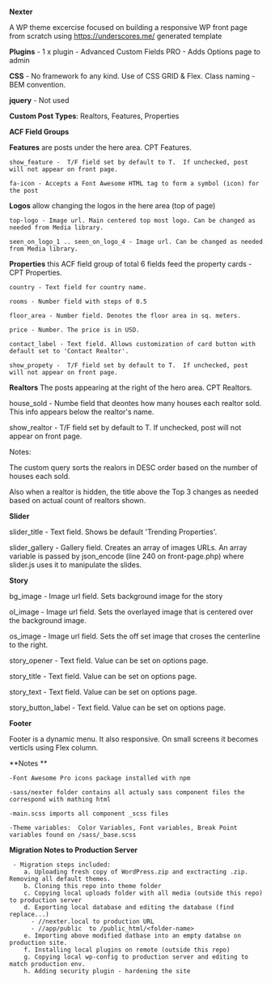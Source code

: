**Nexter**

  A WP theme excercise focused on building a responsive WP front page from scratch using https://underscores.me/ generated template
  
  **Plugins** - 1 x plugin - Advanced Custom Fields PRO - Adds Options page to admin 
  
  **CSS** - No framework fo any kind. Use of CSS GRID & Flex. Class naming - BEM convention.
  
  **jquery** - Not used
  
  **Custom Post Types**:  Realtors, Features, Properties
  
  **ACF Field Groups**
          
  **Features** are posts under the here area. CPT Features.
  
    show_feature -  T/F field set by default to T.  If unchecked, post will not appear on front page. 
    
    fa-icon - Accepts a Font Awesome HTML tag to form a symbol (icon) for the post
        
  **Logos** allow changing the logos in the here area (top of page)
  
    top-logo - Image url. Main centered top most logo. Can be changed as needed from Media library.
    
    seen_on_logo_1 .. seen_on_logo_4 - Image url. Can be changed as needed from Media library.
  
  **Properties** this ACF field group of total 6 fields feed the property cards - CPT Properties. 
  
    country - Text field for country name.
    
    rooms - Number field with steps of 0.5
    
    floor_area - Number field. Denotes the floor area in sq. meters.
    
    price - Number. The price is in USD.
    
    contact_label - Text field. Allows customization of card button with default set to 'Contact Realtor'.
    
    show_propety -  T/F field set by default to T.  If unchecked, post will not appear on front page. 
  
  **Realtors** The posts appearing at the right of the hero area. CPT Realtors.
  
  house_sold - Numbe field that deontes how many houses each realtor sold. This info appears below the realtor's name.
  
  show_realtor - T/F field set by default to T.  If unchecked, post will not appear on front page. 
  
  Notes:
  
  The custom query sorts the realors in DESC order based on the number of houses each sold.
  
  Also when a realtor is hidden, the title above the Top 3 changes as needed based on actual count of realtors shown.
  
  **Slider**
  
  slider_title  - Text field. Shows be default 'Trending Properties'.
  
  slider_gallery - Gallery field. Creates an array of images URLs. 
  An array variable is passed by json_encode (line 240 on front-page.php) where slider.js uses it to manipulate the slides.
  
  **Story**
  
  bg_image - Image url field. Sets background image for the story
  
  ol_image - Image url field. Sets the overlayed image that is centered over the background image.
  
  os_image - Image url field. Sets the off set image that croses the centerline to the right.
  
  story_opener - Text field. Value can be set on options page.
  
  story_title - Text field. Value can be set on options page.
  
  story_text - Text field. Value can be set on options page.
   
  story_button_label - Text field. Value can be set on options page.
  
  **Footer**
  
  Footer is a dynamic menu. It also responsive. On small screens it becomes verticls using Flex column.
  
  
  **Notes **
  
    -Font Awesome Pro icons package installed with npm

    -sass/nexter folder contains all actualy sass component files the correspond with mathing html

    -main.scss imports all component _scss files

    -Theme variables:  Color Variables, Font variables, Break Point variables found on /sass/_base.scss
    
  **Migration Notes to Production Server**

     - Migration steps included:
        a. Uploading fresh copy of WordPress.zip and exctracting .zip. Removing all default themes.
        b. Cloning this repo into theme folder
        c. Copying local uploads folder with all media (outside this repo) to production server
        d. Exporting local database and editing the database (find replace...)
          - //nexter.local to production URL
          - //app/public  to /public_html/<folder-name>
        e. Importing above modified datbase into an empty databse on production site.
        f. Installing local plugins on remote (outside this repo)
        g. Copying local wp-config to production server and editing to match production env.
        h. Adding security plugin - hardening the site
        
  
  
  
  
  
   
   
  
  
  
  
